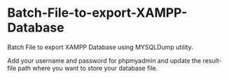 # Batch-File-to-export-XAMPP-Database
Batch File to export XAMPP Database using MYSQLDump utility.

Add your username and password for phpmyadmin and update the result-file path where you want to store your database file.
